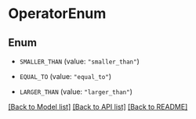 # OperatorEnum

## Enum


* `SMALLER_THAN` (value: `"smaller_than"`)

* `EQUAL_TO` (value: `"equal_to"`)

* `LARGER_THAN` (value: `"larger_than"`)


[[Back to Model list]](../README.md#documentation-for-models) [[Back to API list]](../README.md#documentation-for-api-endpoints) [[Back to README]](../README.md)


